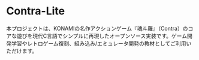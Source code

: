 # Contra-Lite
本プロジェクトは、KONAMIの名作アクションゲーム『魂斗羅』（Contra）のコアな遊びを現代C言語でシンプルに再現したオープンソース実装です。ゲーム開発学習やレトロゲーム復刻、組み込み/エミュレータ開発の教材としてご利用いただけます。
